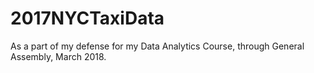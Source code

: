 # 2017NYCTaxiData
As a part of my defense for my Data Analytics Course, through General Assembly, March 2018.
